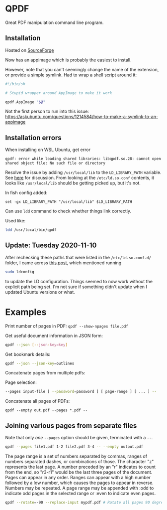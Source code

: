 # QPDF

Great PDF manipulation command line program.

## Installation

Hosted on [SourceForge](https://sourceforge.net/projects/qpdf/)

Now has an appimage which is probably the easiest to install.

However, note that you can't seemingly change the name of the extension,
or provide a simple symlink. Had to wrap a shell script around it:

```sh
#!/bin/sh

# Stupid wrapper around AppImage to make it work

qpdf.AppImage "$@"
```

Not the first person to run into this issue: <https://askubuntu.com/questions/1214584/how-to-make-a-symlink-to-an-appimage>

## Installation errors

When installing on WSL Ubuntu, get error

`qpdf: error while loading shared libraries: libqpdf.so.28: cannot open shared object file: No such file or directory`

Resolve the issue by adding `/usr/local/lib` to the `LD_LIBRARY_PATH`
variable. See [here](https://github.com/qpdf/qpdf/issues/175) for
discussion. From looking at the `/etc/ld.so.conf` contents, it looks
like `/usr/local/lib` should be getting picked up, but it's not.

In fish config added:

```
set -gx LD_LIBRARY_PATH "/usr/local/lib" $LD_LIBRARY_PATH
```

Can use `ldd` command to check whether things link correctly.

Used like:

```sh
ldd /usr/local/bin/qpdf
```

## Update: Tuesday 2020-11-10

After rechecking these paths that were listed in the
`/etc/ld.so.conf.d/` folder, I came across
[this post](https://stackoverflow.com/a/47929012/5932184), which
mentioned running

```sh
sudo ldconfig
```

to update the LD configuration. Things seemed to now work without the
explicit path being set. I'm not sure if something didn't update when I
updated Ubuntu versions or what.

# Examples

Print number of pages in PDF: `qpdf --show-npages file.pdf`

Get useful document information in JSON form:

```sh
qpdf --json [--json-key=key]
```

Get bookmark details:
```sh
qpdf --json --json-key=outlines
```

Concatenate pages from multiple pdfs:

Page selection:

```sh
--pages input-file [ --password=password ] [ page-range ] [ ... ] --
```

Concatenate all pages of PDFs:

```
qpdf --empty out.pdf --pages *.pdf --
```

## Joining various pages from separate files

Note that only *one* `--pages` option should be given, terminated with
a `--`.

```sh
qpdf --pages file1.pdf 1-2 file2.pdf 3-4 -- --empty output.pdf
```

The page range is a set of numbers separated by commas, ranges of numbers separated dashes,
or combinations of those.  The character "z" represents the last page.
A number preceded by an "r" indicates to count from the end, so "r3-r1" would be the last three pages of the document.
Pages can appear in any order.
Ranges can appear with a high number followed by a low number, which causes the pages to appear in reverse.
Numbers may be repeated.
A page range may be appended with :odd to indicate odd pages in the selected range or :even to indicate even pages.

```sh
qpdf --rotate=-90 --replace-input mypdf.pdf # Rotate all pages 90 degrees counter-clockwise
```
